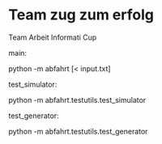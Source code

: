 # Team zug zum erfolg

Team Arbeit Informati Cup

main:

python -m abfahrt [< input.txt]

test_simulator:

python -m abfahrt.testutils.test_simulator

test_generator:

python -m abfahrt.testutils.test_generator